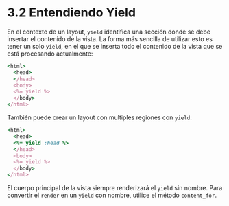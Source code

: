 # 3.2 Entendiendo Yield

En el contexto de un layout, `yield` identifica una sección donde se debe insertar el contenido de la vista. La forma más sencilla de utilizar esto es tener un solo `yield`, en el que se inserta todo el contenido de la vista que se está procesando actualmente:

```ruby
<html>
  <head>
  </head>
  <body>
  <%= yield %>
  </body>
</html>
```

También puede crear un layout con multiples regiones con `yield`:

```ruby
<html>
  <head>
  <%= yield :head %>
  </head>
  <body>
  <%= yield %>
  </body>
</html>
```

El cuerpo principal de la vista siempre renderizará el `yield` sin nombre. Para convertir el `render` en un `yield` con nombre, utilice el método `content_for`.

